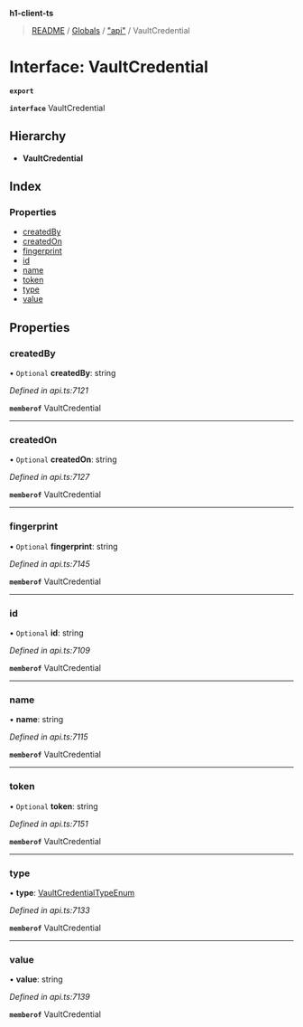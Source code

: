 **h1-client-ts**

> [README](../README.md) / [Globals](../globals.md) / ["api"](../modules/_api_.md) / VaultCredential

# Interface: VaultCredential

**`export`** 

**`interface`** VaultCredential

## Hierarchy

* **VaultCredential**

## Index

### Properties

* [createdBy](_api_.vaultcredential.md#createdby)
* [createdOn](_api_.vaultcredential.md#createdon)
* [fingerprint](_api_.vaultcredential.md#fingerprint)
* [id](_api_.vaultcredential.md#id)
* [name](_api_.vaultcredential.md#name)
* [token](_api_.vaultcredential.md#token)
* [type](_api_.vaultcredential.md#type)
* [value](_api_.vaultcredential.md#value)

## Properties

### createdBy

• `Optional` **createdBy**: string

*Defined in api.ts:7121*

**`memberof`** VaultCredential

___

### createdOn

• `Optional` **createdOn**: string

*Defined in api.ts:7127*

**`memberof`** VaultCredential

___

### fingerprint

• `Optional` **fingerprint**: string

*Defined in api.ts:7145*

**`memberof`** VaultCredential

___

### id

• `Optional` **id**: string

*Defined in api.ts:7109*

**`memberof`** VaultCredential

___

### name

•  **name**: string

*Defined in api.ts:7115*

**`memberof`** VaultCredential

___

### token

• `Optional` **token**: string

*Defined in api.ts:7151*

**`memberof`** VaultCredential

___

### type

•  **type**: [VaultCredentialTypeEnum](../enums/_api_.vaultcredentialtypeenum.md)

*Defined in api.ts:7133*

**`memberof`** VaultCredential

___

### value

•  **value**: string

*Defined in api.ts:7139*

**`memberof`** VaultCredential
